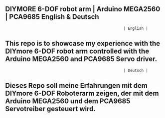 DIYMORE 6-DOF robot arm | Arduino MEGA2560 | PCA9685
English & Deutsch
--------------------------------------------------------------------------------------------------------------------------------------
                                                         | English |
This repo is to showcase my experience with the DIYmore 6-DOF robot arm controlled with the Arduino MEGA2560 and PCA9685 Servo driver.
--------------------------------------------------------------------------------------------------------------------------------------
                                                         | Deutsch |
Dieses Repo soll meine Erfahrungen mit dem DIYmore 6-DOF Roboterarm zeigen, der mit dem Arduino MEGA2560 und dem PCA9685 Servotreiber gesteuert wird.
--------------------------------------------------------------------------------------------------------------------------------------
